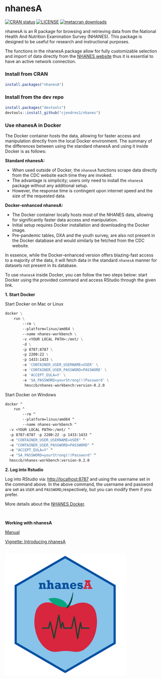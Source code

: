 
<!-- README.md is generated from README.Rmd. Please edit that file -->

# nhanesA

<!-- badges: start -->

[![CRAN
status](https://www.r-pkg.org/badges/version/nhanesA)](https://cran.r-project.org/package=nhanesA)
[![LICENSE](https://img.shields.io/cran/l/nhanesA)](https://www.gnu.org/licenses/gpl-3.0.en.html)
[![metacran
downloads](https://cranlogs.r-pkg.org/badges/nhanesA)](https://cran.r-project.org/package=nhanesA)
<!-- badges: end -->

nhanesA is an R package for browsing and retrieving data from the
National Health And Nutrition Examination Survey (NHANES). This package
is designed to be useful for research and instructional purposes.

The functions in the nhanesA package allow for fully customizable
selection and import of data directly from the [NHANES
website](https://www.cdc.gov/nchs/nhanes/) thus it is essential to have
an active network connection.

### Install from CRAN

``` r
install.packages("nhanesA")
```

### Install from the dev repo

``` r
install.packages("devtools")
devtools::install_github("cjendres1/nhanes")
```

### Use nhanesA in Docker

The Docker container hosts the data, allowing for faster access and
manipulation directly from the local Docker environment. The summary of
the differences between using the standard nhanesA and using it inside
Docker is as follows:

**Standard nhanesA:**

- When used outside of Docker, the `nhanesA` functions scrape data
  directly from the CDC website each time they are invoked.
- The advantage is simplicity; users only need to install the `nhanesA`
  package without any additional setup.
- However, the response time is contingent upon internet speed and the
  size of the requested data.

**Docker-enhanced nhanesA:**

- The Docker container locally hosts most of the NHANES data, allowing
  for significantly faster data access and manipulation.
- Initial setup requires Docker installation and downloading the Docker
  image.
- Pre-pandemic tables, DXA and the youth survey, are also not present in
  the Docker database and would similarly be fetched from the CDC
  website.

In essence, while the Docker-enhanced version offers blazing-fast access
to a majority of the data, it will fetch data in the standard `nhanesA`
manner for datasets not present in its database.

To use `nhanesA` inside Docker, you can follow the two steps below:
start Docker using the provided command and access RStudio through the
given link.

**1. Start Docker**

Start Docker on Mac or Linux

``` dockerfile
docker \
    run \
        --rm \
        --platform=linux/amd64 \
        --name nhanes-workbench \
        -v <YOUR LOCAL PATH>:/mnt/ \
        -d \
        -p 8787:8787 \
        -p 2200:22 \
        -p 1433:1433 \
        -e 'CONTAINER_USER_USERNAME=USER' \
        -e 'CONTAINER_USER_PASSWORD=PASSWORD' \
        -e 'ACCEPT_EULA=Y' \
        -e 'SA_PASSWORD=yourStrong(!)Password' \
         hmsccb/nhanes-workbench:version-0.2.0
```

Start Docker on Windows

``` dockerfile
docker ^
    run ^
        --rm ^
        --platform=linux/amd64 ^
        --name nhanes-workbench ^
  -v <YOUR LOCAL PATH>:/mnt/ ^
  -p 8787:8787 -p 2200:22 -p 1433:1433 ^
  -e "CONTAINER_USER_USERNAME=USER" ^
  -e "CONTAINER_USER_PASSWORD=PASSWORD" ^
  -e "ACCEPT_EULA=Y" ^
  -e "SA_PASSWORD=yourStrong(!)Password" ^
  hmsccb/nhanes-workbench:version-0.2.0
```

**2. Log into Rstudio**

Log into RStudio via: <http://localhost:8787> and using the username set
in the command above. In the above command, the username and password
are set as `USER` and `PASSWORD`,respectively, but you can modify them
if you prefer.

More details about the [NHANES
Docker](https://github.com/ccb-hms/NHANES).

<br/>

**Working with nhanesA**

[Manual](https://cran.r-project.org/package=nhanesA/nhanesA.pdf)

[Vignette: Introducing
nhanesA](https://cran.r-project.org/package=nhanesA/vignettes/Introducing_nhanesA.html)

<br />
<img src="man/figures/nhanesAsticker.png" alt="drawing" width="400"/>
